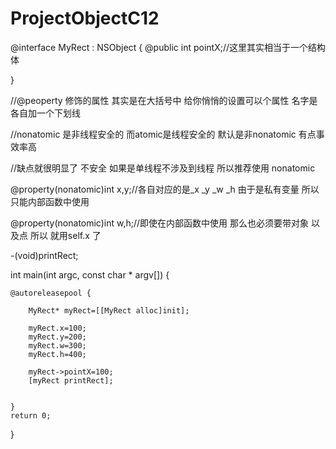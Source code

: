 # ProjectObjectC12

@interface MyRect : NSObject
{
    @public
    int pointX;//这里其实相当于一个结构体

}

//@peoperty 修饰的属性 其实是在大括号中 给你悄悄的设置可以个属性 名字是各自加一个下划线

//nonatomic 是非线程安全的 而atomic是线程安全的 默认是非nonatomic 有点事效率高

//缺点就很明显了 不安全 如果是单线程不涉及到线程  所以推荐使用 nonatomic

@property(nonatomic)int x,y;//各自对应的是_x _y _w  _h 由于是私有变量 所以只能内部函数中使用

@property(nonatomic)int w,h;//即使在内部函数中使用 那么也必须要带对象 以及点 所以 就用self.x 了

-(void)printRect;




int main(int argc, const char * argv[]) {

    @autoreleasepool {
    
        MyRect* myRect=[[MyRect alloc]init];
        
        myRect.x=100;
        myRect.y=200;
        myRect.w=300;
        myRect.h=400;
        
        myRect->pointX=100;
        [myRect printRect];
    
        
    }
    return 0;
}
